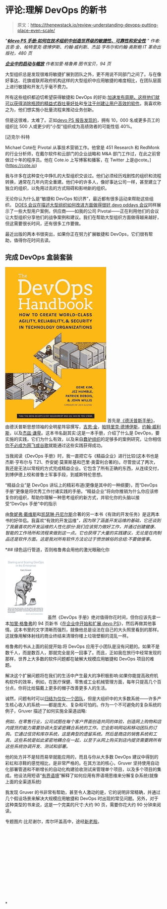 # 评论:理解 DevOps 的新书

> 原文：<https://thenewstack.io/review-understanding-devops-putting-place-even-scale/>

*"**[《devo PS 手册:如何在技术组织中创造世界级的敏捷性、可靠性和安全性](https://www.amazon.com/DevOps-Handbook-World-Class-Reliability-Organizations/dp/1942788002/ref=as_li_ss_tl?ie=UTF8&qid=1479482923&sr=8-1&keywords=The+DevOps+Handbook&linkCode=sl1&tag=nudesleecote&linkId=ad10c0a507eb390ea1b669be48b21930)** "*
*作者:吉恩·金、帕特里克·德博伊斯、约翰·威利斯、杰兹·亨布尔和约翰·奥斯鲍*
*IT 革命出版社，480 页*

***[企业中的启动与缩放](https://www.amazon.com/Start-Scaling-Devops-Enterprise-Gruver-ebook/dp/B01M332BN2/ref=as_li_ss_tl?ie=UTF8&qid=1479483952&sr=8-1&keywords=Start+and+Scaling+DevOps+in+the+Enterprise&linkCode=sl1&tag=nudesleecote&linkId=4f8c30c8f54792ac1406b5d46ddff3f1)***
*作者加里·格鲁弗*
*图书宝贝，94 页*

大型组织总是发现很难将敏捷扩展到团队之外，更不用说不同部门之间了。与在像好事达、花旗或联邦政府机构这样的大型组织中应用敏捷的难度相比，在团队层面上进行敏捷和开发几乎毫不费力。

所有这些组织都迫切希望获得敏捷和 DevOps 的好处:[加速发布周期，这样他们就可以获得消除瓶颈的精益式吞吐量好处](https://www.youtube.com/watch?v=l-8V3wNAHvA&feature=youtu.be&t=7m40s)和[专注于创建让用户高效的软件](http://www.theregister.co.uk/2016/02/04/think_small_not_big/)。我喜欢称之为，他们想实施小批量流程来推动业务创新。

但是这很难，太难了。正如[devo PS 报告发现的](http://www.slideshare.net/realgenekim/2014-state-of-devops-findings-velocity-conference/29)，拥有 10，000 名或更多员工的组织比 500 人或更少的“小型”组织成为高绩效者的可能性低 40%。

 [迈克尔·科特

Michael Coté在 Pivotal 从事技术营销工作。他曾是 451 Research 和 RedMonk 的行业分析师，在戴尔软件和云部门的企业战略和 M&A 部门工作过，在此之前曾做过十年的程序员。他在 Cote.io 上写博客和播客，在 Twitter 上是@cote。](https://cote.io) 

我与许多在这种变化中挣扎的大型组织交谈过。他们必须经历戏剧性的组织和流程转换，通常在几年内完全重建。他们中的许多人，像好事达公司一样，甚至建立了独立的组织，以免用过去的方式阻碍和影响新的组织。

无论你认为什么是“敏捷和 DevOps 知识界”，最近都有很多运动来帮助这些组织。 [DOES 会议在描述大型组织如何改进方面做得很好](https://www.youtube.com/channel/UCkyYEVVmT9vQ4yPBR4ciFUA/videos),[devo pddays 会议](https://www.devopsdays.org/)同样展示了一些大型用户案例，供应商——如我的公司 Pivotal——正在利用他们的会议让大型组织分享他们的战争案例和建议。我们在帮助大型组织方面做得越来越好，但这需要很长时间，还有很多工作要做。

最近出版的两本书很突出，如果你正在努力扩展敏捷和 DevOps，它们很有帮助，值得你花时间去读。

## 完成 DevOps 盒装套装

[![51gspnfdwil](img/086f708e24514564d47ae248e3b91461.png)](https://www.amazon.com/DevOps-Handbook-World-Class-Reliability-Organizations/dp/1942788002/ref=as_li_ss_tl?ie=UTF8&qid=1479482923&sr=8-1&keywords=The+DevOps+Handbook&linkCode=sl1&tag=nudesleecote&linkId=ad10c0a507eb390ea1b669be48b21930) 首先是[《德沃普斯手册》](https://www.amazon.com/DevOps-Handbook-World-Class-Reliability-Organizations/dp/1942788002/ref=as_li_ss_tl?ie=UTF8&qid=1479482923&sr=8-1&keywords=The+DevOps+Handbook&linkCode=sl1&tag=nudesleecote&linkId=ad10c0a507eb390ea1b669be48b21930)，由德沃普斯思想领袖的全明星阵容撰写，[吉恩·金](https://twitter.com/RealGeneKim)，[帕特里克·德博伊斯](http://www.jedi.be/blog/)，[约翰·威利斯](https://www.linkedin.com/in/johnwillisatlanta)，以及[杰兹·谦卑](https://twitter.com/jezhumble)。这本书名副其实:这是一本手册，介绍了什么是 DevOps，要实施的实践，它们为什么有效，以及来自[蠢驴组织](https://devops.com/the-devops-donkey-represents-the-rest-of-us/)的足够多的案例研究，让你相信[你不必成为网飞或谷歌](https://www.youtube.com/watch?v=P_sWGl7MzhU)就能通过这些实践获得成功。

当我阅读《DevOps 手册》时，我一直把它与《精益企业》进行比较(这本书也是杰斯·亨布尔与 T21、乔安妮·莫莱斯基和巴里·奥雷利合著的)。尽管尝试了两次，我还是无法以常规的方式完成精益企业。它包含了所有正确的东西，从连续交付，到博伊德上校和普鲁士军事手段，到威斯特伦思想。

“精益企业”是 DevOps 讲坛上的精彩布道(更像是其中的一种纲要)，而“DevOps 手册”更像是将优秀工作付诸实践的手册。“精益企业”将向你推销为什么你应该修复你的组织，帮助你理解一种思考组织的新方式，并软化你的头脑以接受“DevOps 手册”中的指示

由[詹妮弗·戴维斯](https://twitter.com/sigje)和[凯瑟琳·丹尼尔斯](https://www.linkedin.com/in/katherinefdaniels)合著的另一本书《有效的开发任务》是这两本书的好伴侣。我喜欢“有效的开发运维”*，因为除了涵盖开发运维的基础，它还谈到了我最喜欢的开发运维的人性化部分:我们应该努力做好工作，并通过创建健康、智能的工作场所和流程来做到这一点。它也获得了大量的实践建议，无论是在肉制品还是软件方面。这是我对所有软件方法论过于愤世嫉俗的总结:不要做傻事。*

 *## 绿色运行管道，否则格鲁弗会用他的激光眼融化你

[![start-and-scaling-devops-in-the-enterprise](img/260d5e4aad38627e1823bd303bcec574.png)](https://www.amazon.com/Start-Scaling-Devops-Enterprise-Gruver-ebook/dp/B01M332BN2/ref=as_li_ss_tl?ie=UTF8&qid=1479483952&sr=8-1&keywords=Start+and+Scaling+DevOps+in+the+Enterprise&linkCode=sl1&tag=nudesleecote&linkId=4f8c30c8f54792ac1406b5d46ddff3f1) 虽然《DevOps 手册》绝对值得你花时间，但你应该先拿一本[加里·格鲁弗](http://www.garygruver.com/)的 94 页新书《[在企业中开始和扩展 devo PS](https://www.amazon.com/Start-Scaling-Devops-Enterprise-Gruver-ebook/dp/B01M332BN2/ref=as_li_ss_tl?ie=UTF8&qid=1479483952&sr=8-1&keywords=Start+and+Scaling+DevOps+in+the+Enterprise&linkCode=sl1&tag=nudesleecote&linkId=4f8c30c8f54792ac1406b5d46ddff3f1)》，然后再做其他事情。这本书里的文字清晰而强烈，就像他总是设法在自己的大头照里看到的那样。这就像用解体射线的商业终结来清理你楼上垃圾壁橱的混乱一样。

格鲁弗的书从上面的前提开始:将 DevOps 应用于小团队是没有问题的。如果不是数千人，而是数百人，那就完全是另一回事了。而且，正如我在旅行中经常发现的那样，世界上大多数的软件问题都在破解大规模应用敏捷和 DevOps 项目的难题。

解决这个扩展问题将在我们的生活中产生最大的净积极影响:如果你能提高政府机构软件的效率，例如，在医疗保健、零售或工业机械管理方面，每年只提高几个百分点，你将比给猫戴上更多的帽子改善更多人的生活。

诚然，问题有时可以[归结为仅仅一个团队](http://ronjeffries.com/xprog/articles/issues-with-safe/)，但是大组织中的大多数系统——许多产生核心收入的系统——都是庞大、复杂和可怕的。作为一个不可避免的复杂系统的例子，Gruver 描述了如何实施全渠道战略:

*例如，在零售行业，公司试图在每个客户界面创造共同的体验，创造网上购物和店内提货的能力需要协调大型紧密耦合系统的工作。它会影响网站和移动团队的订购。它通过信贷和库存系统，这是典型的遗留系统。然后是商店的销售系统和工具。这些系统是如此紧密地耦合在一起，以至于从网上购买到店内提货需要跨所有这些系统协调开发、测试和部署。*

他的处方并不是轻而易举就能应用的，而且与你从大多数 DevOps 建议中得到的彩虹和凉鞋的感觉相比，是非常严格的。在其方法的核心，Gruver 坚持使用自动化部署管道和不断增长的自动化构建验收测试来管理单个项目，以及多个项目的集成。他设法用短语“[有界语境](http://martinfowler.com/bliki/BoundedContext.html)”解释了如何应用有界语境思维来分解复杂系统(就像上面的全渠道系统)

我发现 Gruver 的书非常有帮助，甚至令人激动的是，它的说明非常精确，并通过几个假设场景来解决大规模应用敏捷和 DevOps 时出现的常见问题。另外，对于这种类型的书来说，这是一个完美的尺寸:大约 90 页，需要你花大约 90 分钟来阅读。

专题图片:比尼谢尔，库尔环盖高中，途经[新老股](http://nos.twnsnd.co/)。

<svg xmlns:xlink="http://www.w3.org/1999/xlink" viewBox="0 0 68 31" version="1.1"><title>Group</title> <desc>Created with Sketch.</desc></svg>*